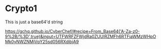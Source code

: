 # Crypto1

This is just a base64'd string

https://gchq.github.io/CyberChef/#recipe=From_Base64('A-Za-z0-9%2B/%3D',true)&input=UTFWRFZFWjdRa0ZUUlRZMFh6RTFiaWMzWHpOMk0yNWZNMjVqY25sd056RXdibjA9
